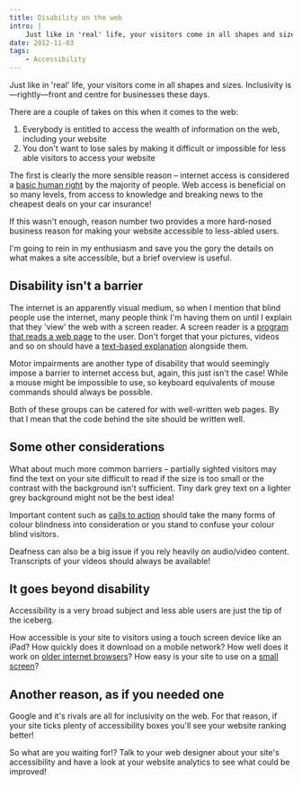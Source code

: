 ```yaml
---
title: Disability on the web
intro: |
    Just like in 'real' life, your visitors come in all shapes and sizes. Inclusivity is—rightly—front and centre for businesses these days.
date: 2012-11-03
tags:
    - Accessibility
---
```


Just like in 'real' life, your visitors come in all shapes and sizes. Inclusivity is—rightly—front and centre for businesses these days.

There are a couple of takes on this when it comes to the web:

1. Everybody is entitled to access the wealth of information on the web, including your website
2. You don't want to lose sales by making it difficult or impossible for less able visitors to access your website

The first is clearly the more sensible reason – internet access is considered a [basic human right](http://news.bbc.co.uk/1/hi/8548190.stm) by the majority of people. Web access is beneficial on so many levels, from access to knowledge and breaking news to the cheapest deals on your car insurance!

If this wasn't enough, reason number two provides a more hard-nosed business reason for making your website accessible to less-abled users.

I'm going to rein in my enthusiasm and save you the gory the details on what makes a site accessible, but a brief overview is useful.


## Disability isn't a barrier

The internet is an apparently visual medium, so when I mention that blind people use the internet, many people think I'm having them on until I explain that they 'view' the web with a screen reader. A screen reader is a [program that reads a web page](http://en.wikipedia.org/wiki/Screen_reader) to the user. Don't forget that your pictures, videos and so on should have a [text-based explanation](/resources/image-alt-text) alongside them.

Motor impairments are another type of disability that would seemingly impose a barrier to internet access but, again, this just isn't the case! While a mouse might be impossible to use, so keyboard equivalents of mouse commands should always be possible.

Both of these groups can be catered for with well-written web pages. By that I mean that the code behind the site should be written well.


## Some other considerations

What about much more common barriers – partially sighted visitors may find the text on your site difficult to read if the size is too small or the contrast with the background isn't sufficient. Tiny dark grey text on a lighter grey background might not be the best idea!

Important content such as [calls to action](/resources/calls-to-action) should take the many forms of colour blindness into consideration or you stand to confuse your colour blind visitors.

Deafness can also be a big issue if you rely heavily on audio/video content. Transcripts of your videos should always be available!


## It goes beyond disability

Accessibility is a very broad subject and less able users are just the tip of the iceberg.

How accessible is your site to visitors using a touch screen device like an iPad? How quickly does it download on a mobile network? How well does it work on [older internet browsers](/resources/older-browsers)? How easy is your site to use on a [small screen](/resources/should-you-go-responsive)?


## Another reason, as if you needed one

Google and it's rivals are all for inclusivity on the web. For that reason, if your site ticks plenty of accessibility boxes you'll see your website ranking better!

So what are you waiting for!? Talk to your web designer about your site's accessibility and have a look at your website analytics to see what could be improved!
